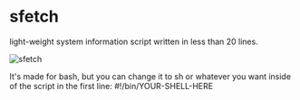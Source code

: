 # sfetch
light-weight system information script written in less than 20 lines. 

![sfetch](https://i.imgur.com/tjlk8kh.png)

It's made for bash, but you can change it to sh or whatever you want inside of the script in the first line: #!/bin/YOUR-SHELL-HERE
